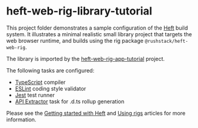 # heft-web-rig-library-tutorial

This project folder demonstrates a sample configuration of the [Heft](https://www.npmjs.com/package/@rushstack/heft)
build system. It illustrates a minimal realistic small library project that targets the web browser runtime,
and builds using the rig package `@rushstack/heft-web-rig`.

The library is imported by the [heft-web-rig-app-tutorial](../heft-web-rig-app-tutorial/) project.

The following tasks are configured:

- [TypeScript](https://rushstack.io/pages/heft_tasks/typescript/) compiler
- [ESLint](https://rushstack.io/pages/heft_tasks/eslint/) coding style validator
- [Jest](https://rushstack.io/pages/heft_tasks/jest/) test runner
- [API Extractor](https://rushstack.io/pages/heft_tasks/api-extractor/) task for .d.ts rollup generation

Please see the [Getting started with Heft](https://rushstack.io/pages/heft_tutorials/getting_started/)
and [Using rigs](https://rushstack.io/pages/heft/rig_packages/) articles for more information.
